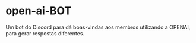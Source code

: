 # open-ai-BOT
Um bot do Discord para dá boas-vindas aos membros utilizando a OPENAI, para gerar respostas diferentes. 

